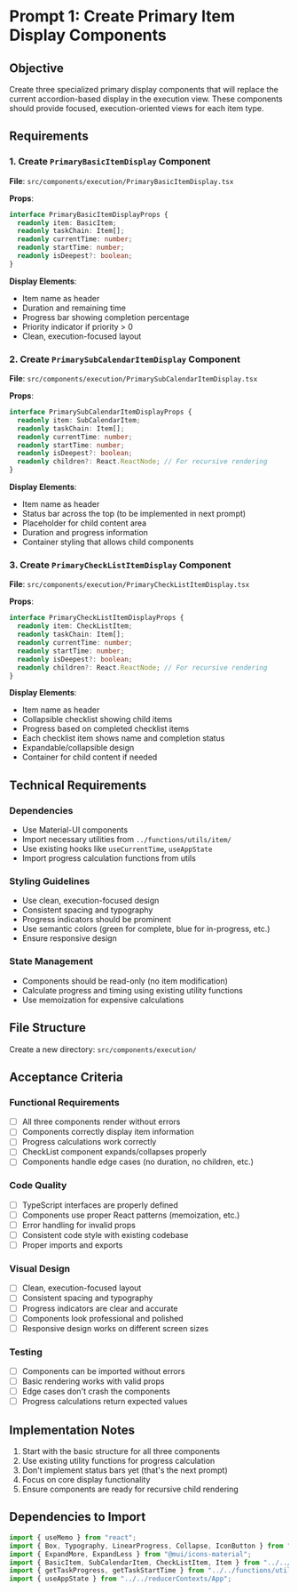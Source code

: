 # Prompt 1: Create Primary Item Display Components

## Objective
Create three specialized primary display components that will replace the current accordion-based display in the execution view. These components should provide focused, execution-oriented views for each item type.

## Requirements

### 1. Create `PrimaryBasicItemDisplay` Component
**File**: `src/components/execution/PrimaryBasicItemDisplay.tsx`

**Props**:
```typescript
interface PrimaryBasicItemDisplayProps {
  readonly item: BasicItem;
  readonly taskChain: Item[];
  readonly currentTime: number;
  readonly startTime: number;
  readonly isDeepest?: boolean;
}
```

**Display Elements**:
- Item name as header
- Duration and remaining time
- Progress bar showing completion percentage
- Priority indicator if priority > 0
- Clean, execution-focused layout

### 2. Create `PrimarySubCalendarItemDisplay` Component  
**File**: `src/components/execution/PrimarySubCalendarItemDisplay.tsx`

**Props**:
```typescript
interface PrimarySubCalendarItemDisplayProps {
  readonly item: SubCalendarItem;
  readonly taskChain: Item[];
  readonly currentTime: number;
  readonly startTime: number;
  readonly isDeepest?: boolean;
  readonly children?: React.ReactNode; // For recursive rendering
}
```

**Display Elements**:
- Item name as header
- Status bar across the top (to be implemented in next prompt)
- Placeholder for child content area
- Duration and progress information
- Container styling that allows child components

### 3. Create `PrimaryCheckListItemDisplay` Component
**File**: `src/components/execution/PrimaryCheckListItemDisplay.tsx`

**Props**:
```typescript
interface PrimaryCheckListItemDisplayProps {
  readonly item: CheckListItem;
  readonly taskChain: Item[];
  readonly currentTime: number;
  readonly startTime: number;
  readonly isDeepest?: boolean;
  readonly children?: React.ReactNode; // For recursive rendering
}
```

**Display Elements**:
- Item name as header
- Collapsible checklist showing child items
- Progress based on completed checklist items
- Each checklist item shows name and completion status
- Expandable/collapsible design
- Container for child content if needed

## Technical Requirements

### Dependencies
- Use Material-UI components
- Import necessary utilities from `../functions/utils/item/`
- Use existing hooks like `useCurrentTime`, `useAppState`
- Import progress calculation functions from utils

### Styling Guidelines
- Use clean, execution-focused design
- Consistent spacing and typography
- Progress indicators should be prominent
- Use semantic colors (green for complete, blue for in-progress, etc.)
- Ensure responsive design

### State Management
- Components should be read-only (no item modification)
- Calculate progress and timing using existing utility functions
- Use memoization for expensive calculations

## File Structure
Create a new directory: `src/components/execution/`

## Acceptance Criteria

### Functional Requirements
- [ ] All three components render without errors
- [ ] Components correctly display item information
- [ ] Progress calculations work correctly
- [ ] CheckList component expands/collapses properly
- [ ] Components handle edge cases (no duration, no children, etc.)

### Code Quality
- [ ] TypeScript interfaces are properly defined
- [ ] Components use proper React patterns (memoization, etc.)
- [ ] Error handling for invalid props
- [ ] Consistent code style with existing codebase
- [ ] Proper imports and exports

### Visual Design
- [ ] Clean, execution-focused layout
- [ ] Consistent spacing and typography
- [ ] Progress indicators are clear and accurate
- [ ] Components look professional and polished
- [ ] Responsive design works on different screen sizes

### Testing
- [ ] Components can be imported without errors
- [ ] Basic rendering works with valid props
- [ ] Edge cases don't crash the components
- [ ] Progress calculations return expected values

## Implementation Notes

1. Start with the basic structure for all three components
2. Use existing utility functions for progress calculation
3. Don't implement status bars yet (that's the next prompt)
4. Focus on core display functionality
5. Ensure components are ready for recursive child rendering

## Dependencies to Import
```typescript
import { useMemo } from "react";
import { Box, Typography, LinearProgress, Collapse, IconButton } from "@mui/material";
import { ExpandMore, ExpandLess } from "@mui/icons-material";
import { BasicItem, SubCalendarItem, CheckListItem, Item } from "../../functions/utils/item/index";
import { getTaskProgress, getTaskStartTime } from "../../functions/utils/item/utils";
import { useAppState } from "../../reducerContexts/App";
```
